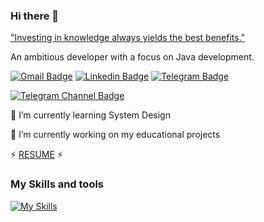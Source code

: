 ### Hi there 👋

["Investing in knowledge always yields the best benefits."](https://t.me/its_it_safari)


An ambitious developer with a focus on Java development.

[![Gmail Badge](https://img.shields.io/badge/-petrova.vera.ev@gmail.com-c14438?style=flat&logo=Gmail&logoColor=white&link=mailto:petrova.vera.ev@gmail.com)](mailto:petrova.vera.ev@gmail.com)
[![Linkedin Badge](https://img.shields.io/badge/-Vera_Petrova-0072b1?style=flat&logo=Linkedin&logoColor=white&link=https://www.linkedin.com/in/vera-petrova-ev/)](https://www.linkedin.com/in/vera-petrova-ev/)
[![Telegram Badge](https://img.shields.io/badge/-Vera_Petrova-0088cc?style=flat&logo=Telegram&logoColor=white&link=https://t.me/kantarix)](https://t.me/kantarix)

[![Telegram Channel Badge](https://img.shields.io/badge/-IT_Safari_🌴-0088cc?style=flat&logo=Telegram&logoColor=white&link=https://t.me/its_it_safari)](https://t.me/its_it_safari)

🌱 I’m currently learning System Design

🔭 I’m currently working on my educational projects

⚡ <a href='https://drive.google.com/file/d/1hd9WBWvFWE5HXouqd9xcXB_XKo13ntTT/view' target=_blank><u>RESUME</u></a> ⚡

### My Skills and tools

[![My Skills](https://skillicons.dev/icons?i=idea,java,kotlin,gradle,spring,hibernate,mysql,postgres,kafka,docker,postman,git&theme=light)](https://skillicons.dev)
